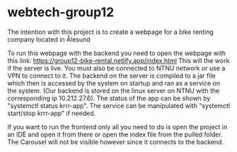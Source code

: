 # webtech-group12

The intention with this project is to create a webpage
for a bike renting company located in Ålesund

To run this webpage with the backend you need to open
the webpage with this link:
https://group12-bike-rental.netlify.app/index.html
This will the work if the server is live. 
You must also be connected to NTNU network or use a 
VPN to connect to it.
The backend on the server is compiled to a jar file which then is accessed
by the system on startup and ran as a service on the system. (Our backend is stored on
the linux server on NTNU with the corresponding ip 10.212.27.6).
The status of the app can be shown by "systemctl status krrr-app".
The service can be manipulated with "systemctl start/stop krrr-app" if needed.

If you want to run the frontend only all you need to do
is open the project in an IDE and open it from there or
open the index file from the pulled folder. The Carousel
will not be visible however since it connects to the backend.



